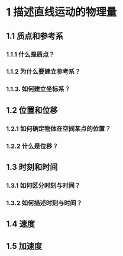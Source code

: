 # 1 描述直线运动的物理量

## 1.1 质点和参考系

### 1.1.1 什么是质点？

### 1.1.2 为什么要建立参考系？

### 1.1.3. 如何建立坐标系？

## 1.2 位置和位移

### 1.2.1 如何确定物体在空间某点的位置？

### 1.2.2 什么是位移？

## 1.3 时刻和时间

### 1.3.1 如何区分时刻与时间？

### 1.3.2 如何描述时刻与时间？

## 1.4 速度

### 
## 1.5 加速度
